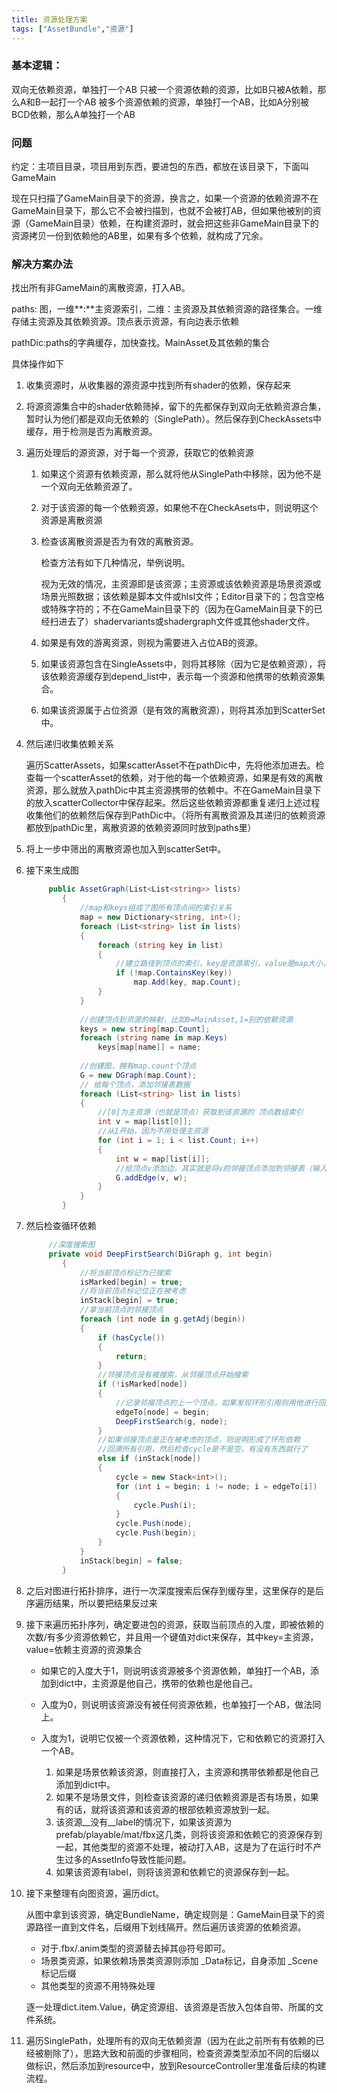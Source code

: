 ```yaml
---
title: 资源处理方案
tags: ["AssetBundle","资源"]
---
```


### 基本逻辑：

双向无依赖资源，单独打一个AB
只被一个资源依赖的资源，比如B只被A依赖，那么A和B一起打一个AB
被多个资源依赖的资源，单独打一个AB，比如A分别被BCD依赖，那么A单独打一个AB

### 问题

约定：主项目目录，项目用到东西，要进包的东西，都放在该目录下，下面叫GameMain

现在只扫描了GameMain目录下的资源，换言之，如果一个资源的依赖资源不在GameMain目录下，那么它不会被扫描到，也就不会被打AB，但如果他被别的资源（GameMain目录）依赖，在构建资源时，就会把这些非GameMain目录下的资源拷贝一份到依赖他的AB里，如果有多个依赖，就构成了冗余。

### 解决方案办法 

找出所有非GameMain的离散资源，打入AB。

paths: 图，一维**:**主资源索引，二维：主资源及其依赖资源的路径集合。一维存储主资源及其依赖资源。顶点表示资源，有向边表示依赖

pathDic:paths的字典缓存，加快查找。MainAsset及其依赖的集合

具体操作如下

1. 收集资源时，从收集器的源资源中找到所有shader的依赖，保存起来

2. 将源资源集合中的shader依赖筛掉，留下的先都保存到双向无依赖资源合集，暂时认为他们都是双向无依赖的（SinglePath）。然后保存到CheckAssets中缓存，用于检测是否为离散资源。

3. 遍历处理后的源资源，对于每一个资源，获取它的依赖资源

   1. 如果这个资源有依赖资源，那么就将他从SinglePath中移除，因为他不是一个双向无依赖资源了。

   2. 对于该资源的每一个依赖资源，如果他不在CheckAsets中，则说明这个资源是离散资源

   3. 检查该离散资源是否为有效的离散资源。

      检查方法有如下几种情况，举例说明。

      视为无效的情况，主资源即是该资源；主资源或该依赖资源是场景资源或场景光照数据；该依赖是脚本文件或hlsl文件；Editor目录下的；包含空格或特殊字符的；不在GameMain目录下的（因为在GameMain目录下的已经扫进去了）shadervariants或shadergraph文件或其他shader文件。

   4. 如果是有效的游离资源，则视为需要进入占位AB的资源。

   5. 如果该资源包含在SingleAssets中，则将其移除（因为它是依赖资源），将该依赖资源缓存到depend_list中，表示每一个资源和他携带的依赖资源集合。

   6. 如果该资源属于占位资源（是有效的离散资源），则将其添加到ScatterSet中。

4. 然后递归收集依赖关系

   遍历ScatterAssets，如果scatterAsset不在pathDic中，先将他添加进去。检查每一个scatterAsset的依赖，对于他的每一个依赖资源，如果是有效的离散资源，那么就放入pathDic中其主资源携带的依赖中。不在GameMain目录下的放入scatterCollector中保存起来。然后这些依赖资源都重复递归上述过程收集他们的依赖然后保存到PathDic中。（将所有离散资源及其递归的依赖资源都放到pathDic里，离散资源的依赖资源同时放到paths里）

5. 将上一步中筛出的离散资源也加入到scatterSet中。

6. 接下来生成图

   ````c#
   		public AssetGraph(List<List<string>> lists)
           {
               //map和keys组成了图所有顶点间的索引关系
               map = new Dictionary<string, int>();
               foreach (List<string> list in lists)
               {
                   foreach (string key in list)
                   {
                       //建立路径到顶点的索引，key是资源索引，value是map大小，作为顶点索引
                       if (!map.ContainsKey(key))
                           map.Add(key, map.Count);
                   }
               }
               
               //创建顶点到资源的映射，比如0=MainAsset,1=别的依赖资源
               keys = new string[map.Count];
               foreach (string name in map.Keys)
                   keys[map[name]] = name;
               
               //创建图，拥有map.count个顶点
               G = new DGraph(map.Count);
               // 给每个顶点，添加邻接表数据
               foreach (List<string> list in lists)
               {
                   //[0]为主资源（也就是顶点）获取到该资源的 顶点数组索引
                   int v = map[list[0]];
                   //从1开始，因为不用处理主资源
                   for (int i = 1; i < list.Count; i++)
                   {
                       int w = map[list[i]];
                       //给顶点v添加边，其实就是将v的邻接顶点添加到邻接表（输入边数据 即：邻接表数据）
                       G.addEdge(v, w);
                   }
               }
           }
   ````

7. 然后检查循环依赖

   ```c#
   		//深度搜索图
   		private void DeepFirstSearch(DiGraph g, int begin)
           {
               //将当前顶点标记为已搜索
               isMarked[begin] = true;
               //将当前顶点标记位正在被考虑
               inStack[begin] = true;
               //拿当前顶点的邻接顶点
               foreach (int node in g.getAdj(begin))
               {
                   if (hasCycle())
                   {
                       return;
                   }
                   //邻接顶点没有被搜索，从邻接顶点开始搜索
                   if (!isMarked[node])
                   {
                       //记录邻接顶点的上一个顶点，如果发现环形引用则用他进行回溯
                       edgeTo[node] = begin;
                       DeepFirstSearch(g, node);
                   }
                   //如果邻接顶点是正在被考虑的顶点，则说明形成了环形依赖
                   //回溯所有引用，然后检查cycle是不是空，有没有东西就行了
                   else if (inStack[node])
                   {
                       cycle = new Stack<int>();
                       for (int i = begin; i != node; i = edgeTo[i])
                       {
                           cycle.Push(i);
                       }
                       cycle.Push(node);
                       cycle.Push(begin);
                   }
               }
               inStack[begin] = false;
           }
   ```

8. 之后对图进行拓扑排序，进行一次深度搜索后保存到缓存里，这里保存的是后序遍历结果，所以要把结果反过来

9. 接下来遍历拓扑序列，确定要进包的资源，获取当前顶点的入度，即被依赖的次数/有多少资源依赖它，并且用一个键值对dict来保存，其中key=主资源，value=依赖主资源的资源集合

   - 如果它的入度大于1，则说明该资源被多个资源依赖，单独打一个AB，添加到dict中，主资源是他自己，携带的依赖也是他自己。

   - 入度为0，则说明该资源没有被任何资源依赖，也单独打一个AB，做法同上。
   - 入度为1，说明它仅被一个资源依赖，这种情况下，它和依赖它的资源打入一个AB。
     1. 如果是场景依赖该资源，则直接打入，主资源和携带依赖都是他自己添加到dict中。
     2. 如果不是场景文件，则检查该资源的递归依赖资源是否有场景，如果有的话，就将该资源和该资源的根部依赖资源放到一起。
     3. 该资源__没有__label的情况下，如果该资源为prefab/playable/mat/fbx这几类，则将该资源和依赖它的资源保存到一起，其他类型的资源不处理，被动打入AB，这是为了在运行时不产生过多的AssetInfo导致性能问题。
     4. 如果该资源有label，则将该资源和依赖它的资源保存到一起。

10. 接下来整理有向图资源，遍历dict。

    从图中拿到该资源，确定BundleName，确定规则是：GameMain目录下的资源路径一直到文件名，后缀用下划线隔开。然后遍历该资源的依赖资源。

    - 对于.fbx/.anim类型的资源替去掉其@符号即可。
    - 场景类资源，如果依赖场景类资源则添加 _Data标记，自身添加 _Scene标记后缀
    - 其他类型的资源不用特殊处理

    逐一处理dict.item.Value，确定资源组、该资源是否放入包体自带、所属的文件系统。

11. 遍历SinglePath，处理所有的双向无依赖资源（因为在此之前所有有依赖的已经被剔除了），思路大致和前面的步骤相同，检查资源类型添加不同的后缀以做标识，然后添加到resource中，放到ResourceController里准备后续的构建流程。



